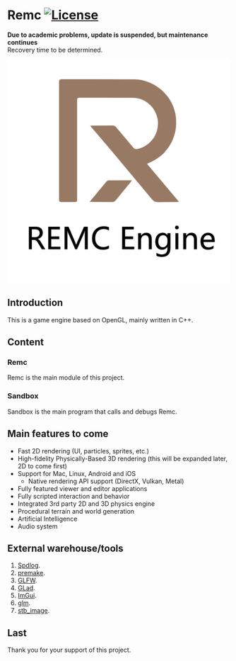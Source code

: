 # Remc [![License](https://img.shields.io/github/license/martin-zyb/Remc.svg)](https://github.com/martin-zyb/Remc/blob/master/LICENSE)
  
**Due to academic problems, update is suspended, but maintenance continues**  
Recovery time to be determined.  

![REMC](/Resources/Branding/REMC_Logo.png?raw=true "REMC")

## Introduction
This is a game engine based on OpenGL, mainly written in C++.  
## Content
### Remc
Remc is the main module of this project.  
### Sandbox
Sandbox is the main program that calls and debugs Remc.  
## Main features to come
- Fast 2D rendering (UI, particles, sprites, etc.)
- High-fidelity Physically-Based 3D rendering (this will be expanded later, 2D to come first)
- Support for Mac, Linux, Android and iOS
    - Native rendering API support (DirectX, Vulkan, Metal)
- Fully featured viewer and editor applications
- Fully scripted interaction and behavior
- Integrated 3rd party 2D and 3D physics engine
- Procedural terrain and world generation
- Artificial Intelligence
- Audio system
## External warehouse/tools
1. [Spdlog](https://github.com/gabime/spdlog).  
2. [premake](https://github.com/premake).  
3. [GLFW](https://github.com/TheCherno/glfw).  
4. [GLad](https://github.com/dav1dde/glad-web).  
5. [ImGui](https://github.com/TheCherno/imgui).  
6. [glm](https://github.com/g-truc/glm).  
7. [stb_image](https://github.com/nothings/stb/blob/master/stb_image.h).  
## Last
Thank you for your support of this project.  
